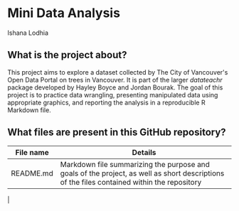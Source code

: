 # Mini Data Analysis
Ishana Lodhia  

## What is the project about?  
This project aims to explore a dataset collected by The City of Vancouver's Open Data Portal on trees in Vancouver. It is part of the larger _datateachr_ package developed by Hayley Boyce and Jordan Bourak. The goal of this project is to practice data wrangling, presenting manipulated data using appropriate graphics, and reporting the analysis in a reproducible R Markdown file.  

## What files are present in this GitHub repository?
| File name | Details |
| --- | --- |
| README.md | Markdown file summarizing the purpose and goals of the project, as well as short descriptions of the files contained within the repository |
| 
